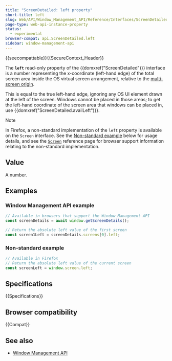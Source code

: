 ```yaml
---
title: "ScreenDetailed: left property"
short-title: left
slug: Web/API/Window_Management_API/Reference/Interfaces/ScreenDetailed/left
page-type: web-api-instance-property
status:
  - experimental
browser-compat: api.ScreenDetailed.left
sidebar: window-management-api
---
```


{{seecompattable}}{{SecureContext_Header}}

The **`left`** read-only property of the
{{domxref("ScreenDetailed")}} interface is a number representing the x-coordinate (left-hand edge) of the total screen area inside the OS virtual screen arrangement, relative to the [multi-screen origin](/en-US/docs/Web/API/Window_Management_API/Guides/Multi-screen_origin).

This is equal to the true left-hand edge, ignoring any OS UI element drawn at the left of the screen. Windows cannot be placed in those areas; to get the left-hand coordinate of the screen area that windows can be placed in, use {{domxref("ScreenDetailed.availLeft")}}.

> [!NOTE]
> In Firefox, a non-standard implementation of the `left` property is available on the `Screen` interface. See the [Non-standard example](#non-standard_example) below for usage details, and see the [`Screen`](/en-US/docs/Web/API/Screen#browser_compatibility) reference page for browser support information relating to the non-standard implementation.

## Value

A number.

## Examples

### Window Management API example

```js
// Available in browsers that support the Window Management API
const screenDetails = await window.getScreenDetails();

// Return the absolute left value of the first screen
const screen1Left = screenDetails.screens[0].left;
```

### Non-standard example

```js
// Available in Firefox
// Return the absolute left value of the current screen
const screenLeft = window.screen.left;
```

## Specifications

{{Specifications}}

## Browser compatibility

{{Compat}}

## See also

- [Window Management API](/en-US/docs/Web/API/Window_Management_API)
